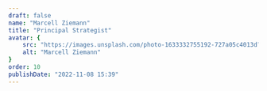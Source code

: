 ```yaml
---
draft: false
name: "Marcell Ziemann"
title: "Principal Strategist"
avatar: {
    src: "https://images.unsplash.com/photo-1633332755192-727a05c4013d?&fit=crop&w=280",
    alt: "Marcell Ziemann"
}
order: 10
publishDate: "2022-11-08 15:39"
---
```

